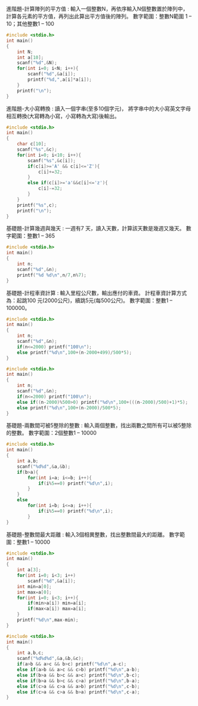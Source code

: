 進階題-計算陣列的平方值 : 輸入一個整數N，再依序輸入N個整數置於陣列中，
計算各元素的平方值，再列出此算出平方值後的陣列。
數字範圍：整數N範圍 1 – 10；其他整數1 – 100
```C
#include <stdio.h>
int main()
{
	int N;
	int a[10];
	scanf("%d",&N);
	for(int i=0; i<N; i++){
		scanf("%d",&a[i]);
		printf("%d,",a[i]*a[i]);
	}
	printf("\n");
}
```
進階題-大小寫轉換 : 讀入一個字串(至多10個字元)，
將字串中的大小寫英文字母相互轉換(大寫轉為小寫，小寫轉為大寫)後輸出。
```C
#include <stdio.h>
int main()
{
	char c[10];
	scanf("%s",&c);
	for(int i=0; i<10; i++){
		scanf("%s",&c[i]);
		if(c[i]>='A' && c[i]<='Z'){
			c[i]+=32;
		}
		else if(c[i]>='a'&&c[i]<='z'){
			c[i]-=32;
		}
	}
	printf("%s",c);
	printf("\n");
}
```
基礎題-計算幾週與幾天 : 一週有7 天，讀入天數，計算該天數是幾週又幾天。
數字範圍：整數1 – 365
```C
#include <stdio.h>
int main()
{
	int n;
	scanf("%d",&n);
	printf("%d %d\n",n/7,n%7);
}
```
基礎題-計程車資計算 : 輸入里程公尺數，輸出應付的車資。
計程車資計算方式為：起跳100 元(2000公尺)，續跳5元(每500公尺)。
數字範圍：整數1 – 100000。
```C
#include <stdio.h>
int main()
{
	int n;
	scanf("%d",&n);
	if(n<=2000) printf("100\n");
	else printf("%d\n",100+(n-2000+499)/500*5);
}
```
```C
#include <stdio.h>
int main()
{
	int n;
	scanf("%d",&n);
	if(n<=2000) printf("100\n");
	else if((n-2000)%500>0) printf("%d\n",100+(((n-2000)/500)+1)*5);
	else printf("%d\n",100+(n-2000)/500*5);
}
```
基礎題-兩數間可被5整除的整數 : 輸入兩個整數，找出兩數之間所有可以被5整除的整數。
數字範圍：2個整數1 – 10000
```C
#include <stdio.h>
int main()
{
	int a,b;
	scanf("%d%d",&a,&b);
	if(b>a){
		for(int i=a; i<=b; i++){
			if(i%5==0) printf("%d\n",i);
		}
	}
	else 
		for(int i=b; i<=a; i++){
			if(i%5==0) printf("%d\n",i);
		}
}
```
基礎題-整數間最大距離 : 輸入3個相異整數，找出整數間最大的距離。
數字範圍：整數1 – 10000
```C
#include <stdio.h>
int main()
{
	int a[3];
	for(int i=0; i<3; i++)
		scanf("%d",&a[i]);
	int min=a[0];
	int max=a[0];
	for(int i=0; i<3; i++){
		if(min>a[i]) min=a[i];
		if(max<a[i]) max=a[i];
	}
	printf("%d\n",max-min);
}
```
```C
#include <stdio.h>
int main()
{
	int a,b,c;
	scanf("%d%d%d",&a,&b,&c);
	if(a>b && a>c && b>c) printf("%d\n",a-c);
	else if(a>b && a>c && c>b) printf("%d\n",a-b);
	else if(b>a && b>c && a>c) printf("%d\n",b-c);
	else if(b>a && b>c && c>a) printf("%d\n",b-a);
	else if(c>a && c>a && a>b) printf("%d\n",c-b);
	else if(c>a && c>a && b>a) printf("%d\n",c-a);
}
```
